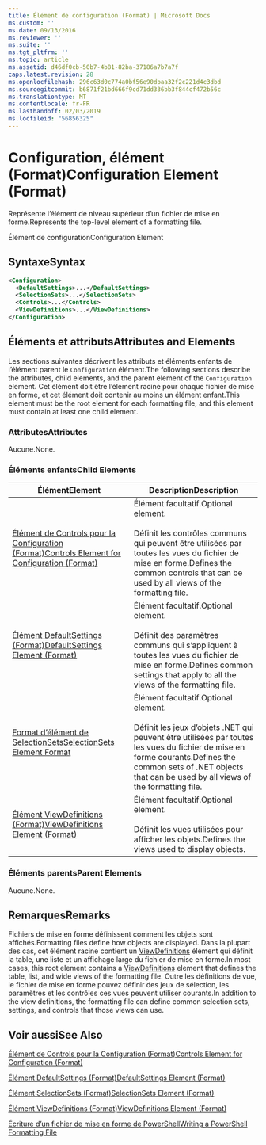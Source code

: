 ```yaml
---
title: Élément de configuration (Format) | Microsoft Docs
ms.custom: ''
ms.date: 09/13/2016
ms.reviewer: ''
ms.suite: ''
ms.tgt_pltfrm: ''
ms.topic: article
ms.assetid: d46df0cb-50b7-4b81-82ba-37186a7b7a7f
caps.latest.revision: 28
ms.openlocfilehash: 296c63d0c774a0bf56e90dbaa32f2c221d4c3dbd
ms.sourcegitcommit: b6871f21bd666f9cd71dd336bb3f844cf472b56c
ms.translationtype: MT
ms.contentlocale: fr-FR
ms.lasthandoff: 02/03/2019
ms.locfileid: "56856325"
---
```

# <a name="configuration-element-format"></a><span data-ttu-id="691c4-102">Configuration, élément (Format)</span><span class="sxs-lookup"><span data-stu-id="691c4-102">Configuration Element (Format)</span></span>

<span data-ttu-id="691c4-103">Représente l’élément de niveau supérieur d’un fichier de mise en forme.</span><span class="sxs-lookup"><span data-stu-id="691c4-103">Represents the top-level element of a formatting file.</span></span>

<span data-ttu-id="691c4-104">Élément de configuration</span><span class="sxs-lookup"><span data-stu-id="691c4-104">Configuration Element</span></span>

## <a name="syntax"></a><span data-ttu-id="691c4-105">Syntaxe</span><span class="sxs-lookup"><span data-stu-id="691c4-105">Syntax</span></span>

```xml
<Configuration>
  <DefaultSettings>...</DefaultSettings>
  <SelectionSets>...</SelectionSets>
  <Controls>...</Controls>
  <ViewDefinitions>...</ViewDefinitions>
</Configuration>

```

## <a name="attributes-and-elements"></a><span data-ttu-id="691c4-106">Éléments et attributs</span><span class="sxs-lookup"><span data-stu-id="691c4-106">Attributes and Elements</span></span>

<span data-ttu-id="691c4-107">Les sections suivantes décrivent les attributs et éléments enfants de l’élément parent le `Configuration` élément.</span><span class="sxs-lookup"><span data-stu-id="691c4-107">The following sections describe the attributes, child elements, and the parent element of the `Configuration` element.</span></span> <span data-ttu-id="691c4-108">Cet élément doit être l’élément racine pour chaque fichier de mise en forme, et cet élément doit contenir au moins un élément enfant.</span><span class="sxs-lookup"><span data-stu-id="691c4-108">This element must be the root element for each formatting file, and this element must contain at least one child element.</span></span>

### <a name="attributes"></a><span data-ttu-id="691c4-109">Attributes</span><span class="sxs-lookup"><span data-stu-id="691c4-109">Attributes</span></span>

<span data-ttu-id="691c4-110">Aucune.</span><span class="sxs-lookup"><span data-stu-id="691c4-110">None.</span></span>

### <a name="child-elements"></a><span data-ttu-id="691c4-111">Éléments enfants</span><span class="sxs-lookup"><span data-stu-id="691c4-111">Child Elements</span></span>

|<span data-ttu-id="691c4-112">Élément</span><span class="sxs-lookup"><span data-stu-id="691c4-112">Element</span></span>|<span data-ttu-id="691c4-113">Description</span><span class="sxs-lookup"><span data-stu-id="691c4-113">Description</span></span>|
|-------------|-----------------|
|[<span data-ttu-id="691c4-114">Élément de Controls pour la Configuration (Format)</span><span class="sxs-lookup"><span data-stu-id="691c4-114">Controls Element for Configuration (Format)</span></span>](./controls-element-for-configuration-format.md)|<span data-ttu-id="691c4-115">Élément facultatif.</span><span class="sxs-lookup"><span data-stu-id="691c4-115">Optional element.</span></span><br /><br /> <span data-ttu-id="691c4-116">Définit les contrôles communs qui peuvent être utilisées par toutes les vues du fichier de mise en forme.</span><span class="sxs-lookup"><span data-stu-id="691c4-116">Defines the common controls that can be used by all views of the formatting file.</span></span>|
|[<span data-ttu-id="691c4-117">Élément DefaultSettings (Format)</span><span class="sxs-lookup"><span data-stu-id="691c4-117">DefaultSettings Element (Format)</span></span>](./defaultsettings-element-format.md)|<span data-ttu-id="691c4-118">Élément facultatif.</span><span class="sxs-lookup"><span data-stu-id="691c4-118">Optional element.</span></span><br /><br /> <span data-ttu-id="691c4-119">Définit des paramètres communs qui s’appliquent à toutes les vues du fichier de mise en forme.</span><span class="sxs-lookup"><span data-stu-id="691c4-119">Defines common settings that apply to all the views of the formatting file.</span></span>|
|[<span data-ttu-id="691c4-120">Format d’élément de SelectionSets</span><span class="sxs-lookup"><span data-stu-id="691c4-120">SelectionSets Element Format</span></span>](./selectionsets-element-format.md)|<span data-ttu-id="691c4-121">Élément facultatif.</span><span class="sxs-lookup"><span data-stu-id="691c4-121">Optional element.</span></span><br /><br /> <span data-ttu-id="691c4-122">Définit les jeux d’objets .NET qui peuvent être utilisées par toutes les vues du fichier de mise en forme courants.</span><span class="sxs-lookup"><span data-stu-id="691c4-122">Defines the common sets of .NET objects that can be used by all views of the formatting file.</span></span>|
|[<span data-ttu-id="691c4-123">Élément ViewDefinitions (Format)</span><span class="sxs-lookup"><span data-stu-id="691c4-123">ViewDefinitions Element (Format)</span></span>](./viewdefinitions-element-format.md)|<span data-ttu-id="691c4-124">Élément facultatif.</span><span class="sxs-lookup"><span data-stu-id="691c4-124">Optional element.</span></span><br /><br /> <span data-ttu-id="691c4-125">Définit les vues utilisées pour afficher les objets.</span><span class="sxs-lookup"><span data-stu-id="691c4-125">Defines the views used to display objects.</span></span>|

### <a name="parent-elements"></a><span data-ttu-id="691c4-126">Éléments parents</span><span class="sxs-lookup"><span data-stu-id="691c4-126">Parent Elements</span></span>

<span data-ttu-id="691c4-127">Aucune.</span><span class="sxs-lookup"><span data-stu-id="691c4-127">None.</span></span>

## <a name="remarks"></a><span data-ttu-id="691c4-128">Remarques</span><span class="sxs-lookup"><span data-stu-id="691c4-128">Remarks</span></span>

<span data-ttu-id="691c4-129">Fichiers de mise en forme définissent comment les objets sont affichés.</span><span class="sxs-lookup"><span data-stu-id="691c4-129">Formatting files define how objects are displayed.</span></span> <span data-ttu-id="691c4-130">Dans la plupart des cas, cet élément racine contient un [ViewDefinitions](./viewdefinitions-element-format.md) élément qui définit la table, une liste et un affichage large du fichier de mise en forme.</span><span class="sxs-lookup"><span data-stu-id="691c4-130">In most cases, this root element contains a [ViewDefinitions](./viewdefinitions-element-format.md) element that defines the table, list, and wide views of the formatting file.</span></span> <span data-ttu-id="691c4-131">Outre les définitions de vue, le fichier de mise en forme pouvez définir des jeux de sélection, les paramètres et les contrôles ces vues peuvent utiliser courants.</span><span class="sxs-lookup"><span data-stu-id="691c4-131">In addition to the view definitions, the formatting file can define common selection sets, settings, and controls that those views can use.</span></span>

## <a name="see-also"></a><span data-ttu-id="691c4-132">Voir aussi</span><span class="sxs-lookup"><span data-stu-id="691c4-132">See Also</span></span>

[<span data-ttu-id="691c4-133">Élément de Controls pour la Configuration (Format)</span><span class="sxs-lookup"><span data-stu-id="691c4-133">Controls Element for Configuration (Format)</span></span>](./controls-element-for-configuration-format.md)

[<span data-ttu-id="691c4-134">Élément DefaultSettings (Format)</span><span class="sxs-lookup"><span data-stu-id="691c4-134">DefaultSettings Element (Format)</span></span>](./defaultsettings-element-format.md)

[<span data-ttu-id="691c4-135">Élément SelectionSets (Format)</span><span class="sxs-lookup"><span data-stu-id="691c4-135">SelectionSets Element (Format)</span></span>](./selectionsets-element-format.md)

[<span data-ttu-id="691c4-136">Élément ViewDefinitions (Format)</span><span class="sxs-lookup"><span data-stu-id="691c4-136">ViewDefinitions Element (Format)</span></span>](./viewdefinitions-element-format.md)

[<span data-ttu-id="691c4-137">Écriture d’un fichier de mise en forme de PowerShell</span><span class="sxs-lookup"><span data-stu-id="691c4-137">Writing a PowerShell Formatting File</span></span>](./writing-a-powershell-formatting-file.md)
